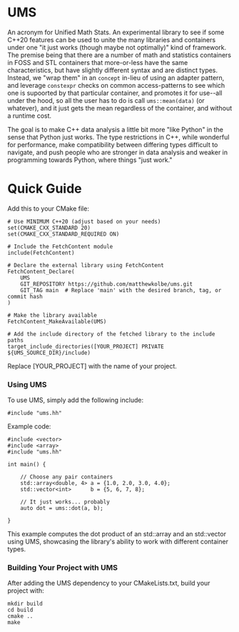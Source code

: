 # UMS

An acronym for Unified Math Stats. An experimental library to see if some C++20 features can be used to unite the many libraries and containers under one "it just works (though maybe not optimally)" kind of framework. The premise being that there are a number of math and statistics containers in FOSS and STL containers that more-or-less have the same characteristics, but have slightly different syntax and are distinct types. Instead, we "wrap them" in an `concept` in-lieu of using an adapter pattern, and leverage `constexpr` checks on common access-patterns to see which one is supoorted by that particular container, and promotes it for use--all under the hood, so all the user has to do is call `ums::mean(data)` (or whatever), and it just gets the mean regardless of the container, and without a runtime cost.

The goal is to make C++ data analysis a little bit more "like Python" in the sense that Python just works. The type restrictions in C++, while wonderful for performance, make compatibility between differing types difficult to navigate, and push people who are stronger in data analysis and weaker in programming towards Python, where things "just work."

# Quick Guide

Add this to your CMake file:

```
# Use MINIMUM C++20 (adjust based on your needs)
set(CMAKE_CXX_STANDARD 20)
set(CMAKE_CXX_STANDARD_REQUIRED ON)

# Include the FetchContent module
include(FetchContent)

# Declare the external library using FetchContent
FetchContent_Declare(
    UMS
    GIT_REPOSITORY https://github.com/matthewkolbe/ums.git
    GIT_TAG main  # Replace 'main' with the desired branch, tag, or commit hash
)

# Make the library available
FetchContent_MakeAvailable(UMS)

# Add the include directory of the fetched library to the include paths
target_include_directories([YOUR_PROJECT] PRIVATE ${UMS_SOURCE_DIR}/include)
```

Replace [YOUR_PROJECT] with the name of your project.

### Using UMS

To use UMS, simply add the following include:

```
#include "ums.hh"
```

Example code:

```
#include <vector>
#include <array>
#include "ums.hh"

int main() {

    // Choose any pair containers
    std::array<double, 4> a = {1.0, 2.0, 3.0, 4.0};
    std::vector<int>      b = {5, 6, 7, 8};

    // It just works... probably
    auto dot = ums::dot(a, b);

}
```

This example computes the dot product of an std::array and an std::vector using UMS, showcasing the library's ability to work with different container types.

### Building Your Project with UMS

After adding the UMS dependency to your CMakeLists.txt, build your project with:

```
mkdir build
cd build
cmake ..
make
```
